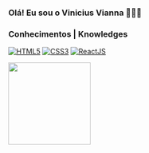 ### Olá! Eu sou o Vinicius Vianna :man_technologist:👋

### Conhecimentos | Knowledges

[![HTML5](https://img.shields.io/badge/-HTML5-263238?style=for-the-badge&logo=html5&logoColor=white&link=https://github.com/Vinicius-Vianna/Doe/)](https://github.com/Vinicius-Vianna/Doe/)
[![CSS3](https://img.shields.io/badge/-CSS3-263238?style=for-the-badge&logo=css3&link=https://github.com/Vinicius-Vianna/Doe/)](https://github.com/Vinicius-Vianna/Doe/)
[![ReactJS](https://img.shields.io/badge/-React-263238?style=for-the-badge&logo=react&link=https://github.com/Vinicius-Vianna/Doe/)](https://github.com/Vinicius-Vianna/github-explorer)

<p>
  <a href="https://github.com/Vinicius-Vianna/github-readme-stats">
    <img align="center" height="165" src="https://github-readme-stats.vercel.app/api?username=Vinicius-Vianna&layout=compact&theme=tokyonight"
    />
  </a>
</p>
